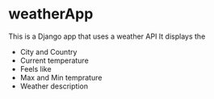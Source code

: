 # weatherApp
This is a Django app that uses a weather API
It displays the
- City and Country
- Current temperature
- Feels like
- Max and Min temprature
- Weather description
